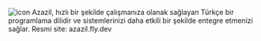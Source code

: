 ![icon](https://github.com/user-attachments/assets/da75c13d-6a80-494a-8720-613570692d8f)
Azazil, hızlı bir şekilde çalışmanıza olanak sağlayan Türkçe bir programlama dilidir ve sistemlerinizi daha etkili bir şekilde entegre etmenizi sağlar.
Resmi site: azazil.fly.dev

